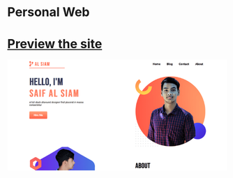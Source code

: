 # Personal Web

# [Preview the site](https://alsiam.github.io/html-projects/personal-web)

![image info](../assets/images/personal-web.png)